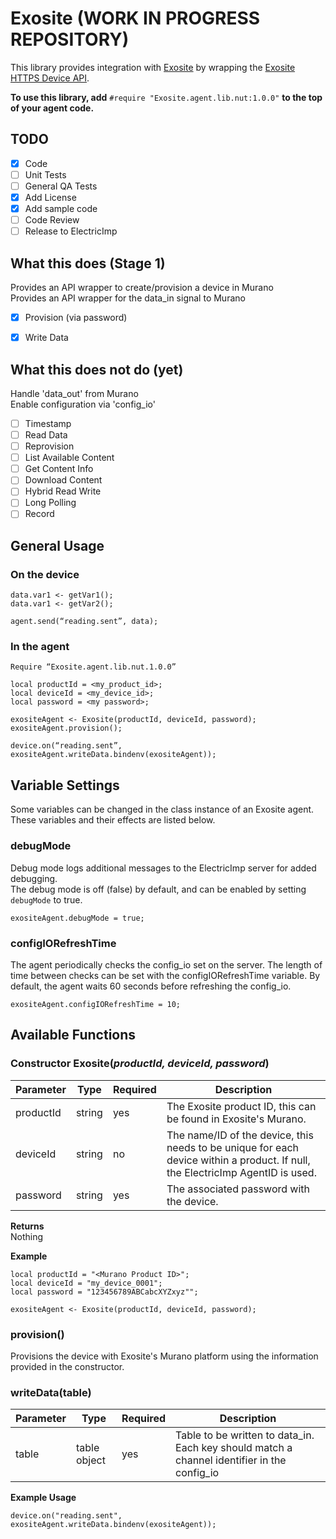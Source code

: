 # Exosite (WORK IN PROGRESS REPOSITORY)
This library provides integration with [Exosite](https://exosite.com/) by wrapping the [Exosite HTTPS Device API](http://docs.exosite.com/reference/products/device-api/http/).

**To use this library, add** `#require "Exosite.agent.lib.nut:1.0.0"` **to the top of your agent code.**

## TODO
- [x] Code
- [ ] Unit Tests
- [ ] General QA Tests
- [x] Add License
- [x] Add sample code
- [ ] Code Review
- [ ] Release to ElectricImp

## What this does (Stage 1)
Provides an API wrapper to create/provision a device in Murano \
Provides an API wrapper for the data_in signal to Murano
- [x] Provision (via password)
- [x] Write Data



## What this does not do (yet)
Handle 'data_out' from Murano \
Enable configuration via 'config_io'
- [ ] Timestamp
- [ ] Read Data
- [ ] Reprovision
- [ ] List Available Content
- [ ] Get Content Info
- [ ] Download Content
- [ ] Hybrid Read Write
- [ ] Long Polling
- [ ] Record

## General Usage
### On the device
```
data.var1 <- getVar1();
data.var1 <- getVar2();

agent.send(“reading.sent”, data);
```

### In the agent
```
Require “Exosite.agent.lib.nut.1.0.0”

local productId = <my_product_id>;
local deviceId = <my_device_id>;
local password = <my password>;

exositeAgent <- Exosite(productId, deviceId, password);
exositeAgent.provision();

device.on(“reading.sent”, exositeAgent.writeData.bindenv(exositeAgent));
```

## Variable Settings
Some variables can be changed in the class instance of an Exosite agent. These variables and their effects are listed below.

### debugMode
Debug mode logs additional messages to the ElectricImp server for added debugging. \
The debug mode is off (false) by default, and can be enabled by setting `debugMode` to true.
```
exositeAgent.debugMode = true;
```
### configIORefreshTime
The agent periodically checks the config_io set on the server. The length of time between checks can be set with the configIORefreshTime variable. By default, the agent waits 60 seconds before refreshing the config_io.
```
exositeAgent.configIORefreshTime = 10;
```

## Available Functions
### Constructor Exosite(*productId, deviceId, password*) ###
| Parameter | Type | Required | Description |
| -- | -- | -- | -- |
| productId | string | yes | The Exosite product ID, this can be found in Exosite's Murano.
| deviceId | string |  no | The name/ID of the device, this needs to be unique for each device within a product. If null, the ElectricImp AgentID is used.
| password | string | yes | The associated password with the device.

**Returns** \
Nothing

**Example**
```
local productId = "<Murano Product ID>";
local deviceId = "my_device_0001";
local password = "123456789ABCabcXYZxyz"";

exositeAgent <- Exosite(productId, deviceId, password);
```

### provision() ###
Provisions the device with Exosite's Murano platform using the information provided in the constructor.

### writeData(table) ###
| Parameter | Type | Required | Description |
| -- | -- | -- | -- |
| table | table object | yes | Table to be written to data\_in. Each key should match a channel identifier in the config\_io |

**Example Usage**
```
device.on("reading.sent", exositeAgent.writeData.bindenv(exositeAgent));
```

